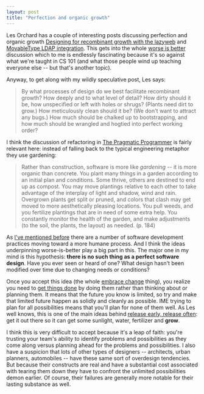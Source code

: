 ```yaml
---
layout: post
title: "Perfection and organic growth"
---
```




Les Orchard has a couple of interesting posts discussing perfection and organic growth <a href="http://www.decafbad.com/news_archives/000354.phtml">Designing for recombinant growth with the lazyweb</a> and <a href="http://www.decafbad.com/news_archives/000359.phtml">MovableType LDAP integration</a>. This gets into the whole <a href="http://www.naggum.no/worse-is-better.html">worse is better</a> discussion which to me is endlessly fascinating because it's so against what we're taught in CS 101 (and what those people wind up teaching everyone else -- but that's another topic).

<p>Anyway, to get along with my wildly speculative post, Les says:</p>

<blockquote>By what processes of design do we best facilitate recombinant growth? How deeply and to what level of detail? How dirty should it be, how unspecified or left with holes or shrugs? (Plants need dirt to grow.) How meticulously clean should it be? (We don't want to attract any bugs.) How much should be chalked up to bootstrapping, and how much should be wrangled and hogtied into perfect working order?</blockquote>

<p>I think the discussion of refactoring in <a href="http://pragmaticprogrammer.com">The Pragmatic Programmer</a> is fairly relevant here: instead of falling back to the typical engineering metaphor they use gardening:</p>

<blockquote>Rather than construction, software is more like <i>gardening</i> -- it is more organic than concrete. You plant many things in a garden according to an initial plan and conditions. Some thrive, others are destined to end up as compost. You may move plantings relative to each other to take advantage of the interplay of light and shadow, wind and rain. Overgrown plants get split or pruned, and colors that clash may get moved to more aesthetically pleasing locations. You pull weeds, and you fertilize plantings that are in need of some extra help. You constantly monitor the health of the garden, and make adjustments (to the soil, the plants, the layout) as needed. (p. 184)</blockquote>

<p>As <a href="/2002/12/16/martin_fowler_humane_programming.html">I've mentioned before</a> there are a number of software development practices moving toward a more humane process. And I think the ideas underpinning worse-is-better play a big part in this. The major one in my mind is this hypothesis: <b>there is no such thing as a perfect software design</b>. Have you ever seen or heard of one? What design hasn't been modified over time due to changing needs or conditions?</p>

<p>Once you accept this idea (the whole <a href="http://c2.com/cgi/wiki?EmbraceChange">embrace change</a> thing), you realize you need to <a href="/2002/11/12/getting_good.html">get things done</a> by doing them rather than thinking about or planning them. It means that the future you know is limited, so try and make that limited future happen as solidly and cleanly as possible. IME trying to plan for all possibilities means that you'll plan for none of them well. As Les well knows, this is one of the main ideas behind <a href="http://www.decafbad.com/twiki/bin/view/Main/ReleaseEarlyReleaseOften">release early, release often</a>: get it out there so it can get some sunlight, water, fertilizer and <b>grow</b>.</p>

<p>I think this is very difficult to accept because it's a leap of faith: you're trusting your team's ability to identify problems and possibilities as they come along versus planning ahead for the problems and possibilities. I also have a suspicion that lots of other types of designers -- architects, urban planners, automobiles -- have these same sort of overdesign tendencies. But because their constructs are real and have a substantial cost associated with tearing them down they have to confront the unlimited possibilities demon earlier. Of course, their failures are generally more notable for their lasting substance as well.</p>


